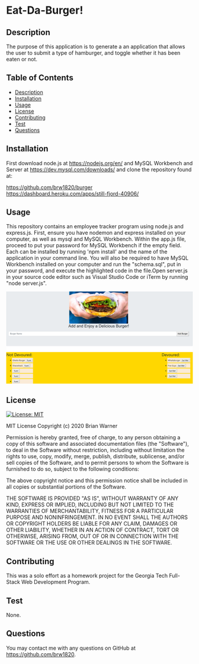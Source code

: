 # Eat-Da-Burger!

  ## Description
  The purpose of this application is to generate a an application that allows the user to submit a type of hamburger, and toggle whether it has been eaten or not.

  ## Table of Contents
  * [Description](#description)
  * [Installation](#installation)
  * [Usage](#usage)
  * [License](#license)
  * [Contributing](#contributing)
  * [Test](#test)
  * [Questions](#questions)
  
  ## Installation
  First download node.js at https://nodejs.org/en/ and MySQL Workbench and Server at https://dev.mysql.com/downloads/ and clone the repository found at:

https://github.com/brw1820/burger
https://dashboard.heroku.com/apps/still-fjord-40906/


  ## Usage
This repository contains an employee tracker program using node.js and express.js.  First, ensure you have nodemon and express installed on your computer, as well as mysql and MySQL Workbench.  Within the app.js file, proceed to put your password for MySQL Workbench if the empty field.  Each can be installed by running 'npm install' and the name of the application in your command line.  You will also be required to have MySQL Workbench installed on your computer and run the "schema.sql", put in your password, and execute the highlighted code in the file.Open server.js in your source code editor such as Visual Studio Code or iTerm by running "node server.js".
  
 ![example](./public/assets/burger1.PNG)

  ## License
  [![License: MIT](https://img.shields.io/badge/License-MIT-yellow.svg)](https://opensource.org/licenses/MIT)
  
  MIT License
Copyright (c) 2020 Brian Warner

Permission is hereby granted, free of charge, to any person obtaining a copy of this software and associated documentation files (the "Software"), to deal in the Software without restriction, including without limitation the rights to use, copy, modify, merge, publish, distribute, sublicense, and/or sell copies of the Software, and to permit persons to whom the Software is furnished to do so, subject to the following conditions:

The above copyright notice and this permission notice shall be included in all copies or substantial portions of the Software.

THE SOFTWARE IS PROVIDED "AS IS", WITHOUT WARRANTY OF ANY KIND, EXPRESS OR IMPLIED, INCLUDING BUT NOT LIMITED TO THE WARRANTIES OF MERCHANTABILITY, FITNESS FOR A PARTICULAR PURPOSE AND NONINFRINGEMENT. IN NO EVENT SHALL THE AUTHORS OR COPYRIGHT HOLDERS BE LIABLE FOR ANY CLAIM, DAMAGES OR OTHER LIABILITY, WHETHER IN AN ACTION OF CONTRACT, TORT OR OTHERWISE, ARISING FROM, OUT OF OR IN CONNECTION WITH THE SOFTWARE OR THE USE OR OTHER DEALINGS IN THE SOFTWARE.
  ## Contributing
This was a solo effort as a homework project for the Georgia Tech Full-Stack Web Development Program.
  ## Test
  None.
  ## Questions
 You may contact me with any questions on GitHub at https://github.com/brw1820.

